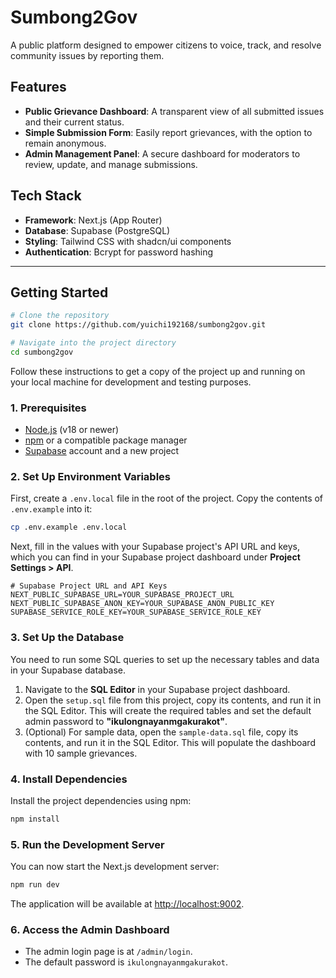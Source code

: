 # Sumbong2Gov
A public platform designed to empower citizens to voice, track, and resolve community issues by reporting them.

## Features

- **Public Grievance Dashboard**: A transparent view of all submitted issues and their current status.
- **Simple Submission Form**: Easily report grievances, with the option to remain anonymous.
- **Admin Management Panel**: A secure dashboard for moderators to review, update, and manage submissions.

## Tech Stack

- **Framework**: Next.js (App Router)
- **Database**: Supabase (PostgreSQL)
- **Styling**: Tailwind CSS with shadcn/ui components
- **Authentication**: Bcrypt for password hashing

---

## Getting Started


```bash
# Clone the repository
git clone https://github.com/yuichi192168/sumbong2gov.git

# Navigate into the project directory
cd sumbong2gov
```

Follow these instructions to get a copy of the project up and running on your local machine for development and testing purposes.

### 1. Prerequisites

- [Node.js](https://nodejs.org/en) (v18 or newer)
- [npm](https://www.npmjs.com/) or a compatible package manager
- [Supabase](https://supabase.com/) account and a new project

### 2. Set Up Environment Variables

First, create a `.env.local` file in the root of the project. Copy the contents of `.env.example` into it:

```bash
cp .env.example .env.local
```

Next, fill in the values with your Supabase project's API URL and keys, which you can find in your Supabase project dashboard under **Project Settings > API**.

```env
# Supabase Project URL and API Keys
NEXT_PUBLIC_SUPABASE_URL=YOUR_SUPABASE_PROJECT_URL
NEXT_PUBLIC_SUPABASE_ANON_KEY=YOUR_SUPABASE_ANON_PUBLIC_KEY
SUPABASE_SERVICE_ROLE_KEY=YOUR_SUPABASE_SERVICE_ROLE_KEY
```

### 3. Set Up the Database

You need to run some SQL queries to set up the necessary tables and data in your Supabase database.

1.  Navigate to the **SQL Editor** in your Supabase project dashboard.
2.  Open the `setup.sql` file from this project, copy its contents, and run it in the SQL Editor. This will create the required tables and set the default admin password to **"ikulongnayanmgakurakot"**.
3.  (Optional) For sample data, open the `sample-data.sql` file, copy its contents, and run it in the SQL Editor. This will populate the dashboard with 10 sample grievances.

### 4. Install Dependencies

Install the project dependencies using npm:

```bash
npm install
```

### 5. Run the Development Server

You can now start the Next.js development server:

```bash
npm run dev
```

The application will be available at [http://localhost:9002](http://localhost:9002).

### 6. Access the Admin Dashboard

-   The admin login page is at `/admin/login`.
-   The default password is `ikulongnayanmgakurakot`.
